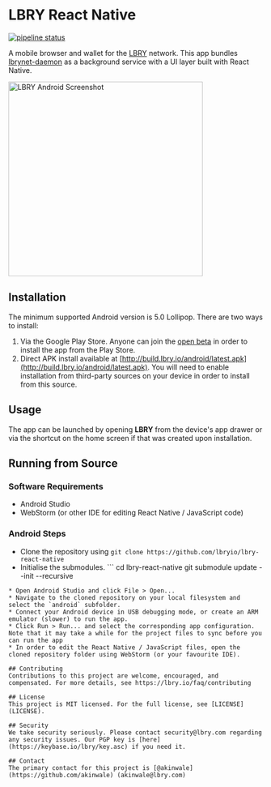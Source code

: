 # LBRY React Native
[![pipeline status](https://ci.lbry.tech/lbry/lbry-android/badges/master/pipeline.svg)](https://ci.lbry.tech/lbry/lbry-android/commits/master)

A mobile browser and wallet for the [LBRY](https://lbry.com) network. This app bundles [lbrynet-daemon](https://github.com/lbryio/lbry) as a background service with a UI layer built with React Native.

<img src="https://spee.ch/8/lbry-android.png" alt="LBRY Android Screenshot" width="384px" />

## Installation
The minimum supported Android version is 5.0 Lollipop. There are two ways to install:

1. Via the Google Play Store. Anyone can join the [open beta](https://play.google.com/apps/testing/io.lbry.browser) in order to install the app from the Play Store.
1. Direct APK install available at [http://build.lbry.io/android/latest.apk](http://build.lbry.io/android/latest.apk). You will need to enable installation from third-party sources on your device in order to install from this source.

## Usage
The app can be launched by opening **LBRY** from the device's app drawer or via the shortcut on the home screen if that was created upon installation.

## Running from Source
### Software Requirements
* Android Studio
* WebStorm (or other IDE for editing React Native / JavaScript code)

### Android Steps
* Clone the repository using `git clone https://github.com/lbryio/lbry-react-native`
* Initialise the submodules. ```
cd lbry-react-native
git submodule update --init --recursive
```
* Open Android Studio and click File > Open...
* Navigate to the cloned repository on your local filesystem and select the `android` subfolder.
* Connect your Android device in USB debugging mode, or create an ARM emulator (slower) to run the app.
* Click Run > Run... and select the corresponding app configuration. Note that it may take a while for the project files to sync before you can run the app
* In order to edit the React Native / JavaScript files, open the cloned repository folder using WebStorm (or your favourite IDE).

## Contributing
Contributions to this project are welcome, encouraged, and compensated. For more details, see https://lbry.io/faq/contributing

## License
This project is MIT licensed. For the full license, see [LICENSE](LICENSE).

## Security
We take security seriously. Please contact security@lbry.com regarding any security issues. Our PGP key is [here](https://keybase.io/lbry/key.asc) if you need it.

## Contact
The primary contact for this project is [@akinwale](https://github.com/akinwale) (akinwale@lbry.com)

